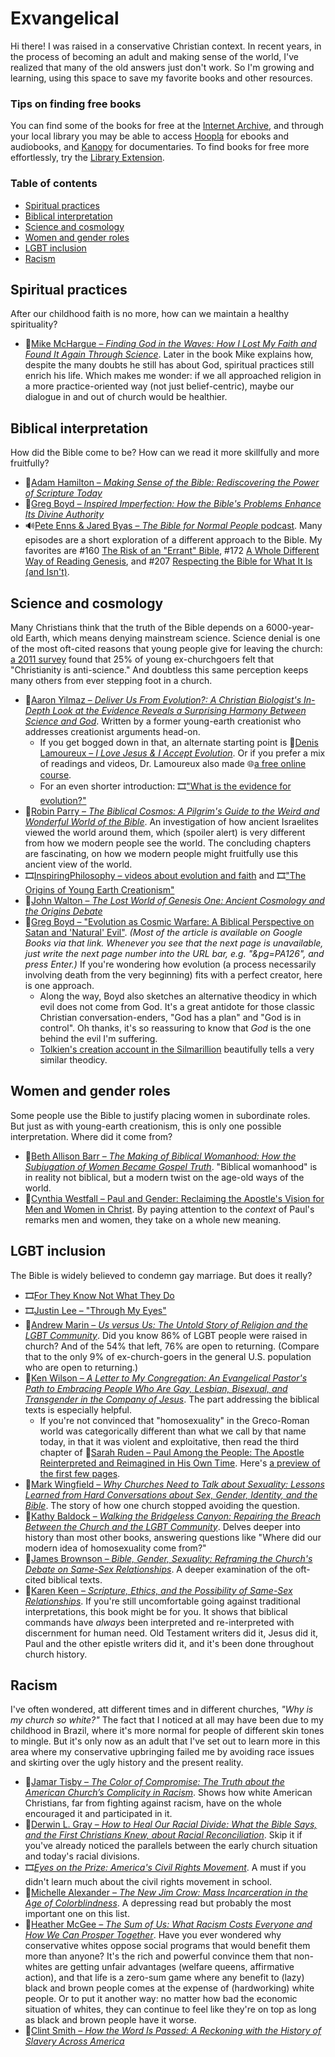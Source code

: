 <!-- omit in toc -->
# Exvangelical

Hi there! I was raised in a conservative Christian context. In recent years, in the process of becoming an adult and making sense of the world, I've realized that many of the old answers just don't work. So I'm growing and learning, using this space to save my favorite books and other resources.

<!-- omit in toc -->
### Tips on finding free books

You can find some of the books for free at the [Internet Archive](https://archive.org), and through your local library you may be able to access [Hoopla](https://www.hoopladigital.com) for ebooks and audiobooks, and [Kanopy](https://www.kanopy.com) for documentaries. To find books for free more effortlessly, try the [Library Extension](https://www.libraryextension.com).

<!-- omit in toc -->
### Table of contents
- [Spiritual practices](#spiritual-practices)
- [Biblical interpretation](#biblical-interpretation)
- [Science and cosmology](#science-and-cosmology)
- [Women and gender roles](#women-and-gender-roles)
- [LGBT inclusion](#lgbt-inclusion)
- [Racism](#racism)

## Spiritual practices

After our childhood faith is no more, how can we maintain a healthy spirituality?

- 📕[Mike McHargue – *Finding God in the Waves: How I Lost My Faith and Found It Again Through Science*](https://www.goodreads.com/book/show/28363993). Later in the book Mike explains how, despite the many doubts he still has about God, spiritual practices still enrich his life. Which makes me wonder: if we all approached religion in a more practice-oriented way (not just belief-centric), maybe our dialogue in and out of church would be healthier.

## Biblical interpretation

How did the Bible come to be? How can we read it more skillfully and more fruitfully?

- 📕[Adam Hamilton – *Making Sense of the Bible: Rediscovering the Power of Scripture Today*](https://www.goodreads.com/book/show/20820158)
- 📕[Greg Boyd – *Inspired Imperfection: How the Bible's Problems Enhance Its Divine Authority*](https://www.goodreads.com/book/show/44541760)
- 🔊[Pete Enns & Jared Byas – *The Bible for Normal People* podcast](https://peteenns.com/podcast). Many episodes are a short exploration of a different approach to the Bible. My favorites are #160 [The Risk of an "Errant" Bible](https://peteenns.com/episode-160-the-risk-of-an-errant-bible/), #172 [A Whole Different Way of Reading Genesis](https://peteenns.com/episode-172-pete-enns-a-whole-different-way-of-reading-genesis/), and #207 [Respecting the Bible for What It Is (and Isn't)](https://peteenns.com/episode-207-pete-enns-jared-byas-respecting-the-bible-for-what-it-is-and-isnt/).

## Science and cosmology

Many Christians think that the truth of the Bible depends on a 6000-year-old Earth, which means denying mainstream science. Science denial is one of the most oft-cited reasons that young people give for leaving the church: [a 2011 survey](https://www.barna.com/research/six-reasons-young-christians-leave-church/) found that 25% of young ex-churchgoers felt that "Christianity is anti-science." And doubtless this same perception keeps many others from ever stepping foot in a church.

- 📕[Aaron Yilmaz – *Deliver Us From Evolution?: A Christian Biologist's In-Depth Look at the Evidence Reveals a Surprising Harmony Between Science and God*](https://www.goodreads.com/book/show/35225618). Written by a former young-earth creationist who addresses creationist arguments head-on.
  - If you get bogged down in that, an alternate starting point is 📕[Denis Lamoureux – *I Love Jesus & I Accept Evolution*](https://www.goodreads.com/book/show/6553824). Or if you prefer a mix of readings and videos, Dr. Lamoureux also made 🌐[a free online course](https://www.coursera.org/learn/science-and-religion-101).
  - For an even shorter introduction: 🎞️["What is the evidence for evolution?"](https://youtu.be/lIEoO5KdPvg)
- 📕[Robin Parry – *The Biblical Cosmos: A Pilgrim's Guide to the Weird and Wonderful World of the Bible*](https://www.goodreads.com/book/show/24853751). An investigation of how ancient Israelites viewed the world around them, which (spoiler alert) is very different from how we modern people see the world. The concluding chapters are fascinating, on how we modern people might fruitfully use this ancient view of the world.
- 🎞️[InspiringPhilosophy – videos about evolution and faith](https://inspiringphilosophy.org/evolution-and-genesis) and 🎞️["The Origins of Young Earth Creationism"](https://youtu.be/RLcNTAi0Cw4)
- 📕[John Walton – *The Lost World of Genesis One: Ancient Cosmology and the Origins Debate*](https://www.goodreads.com/book/show/8609131)
- 📄[Greg Boyd – "Evolution as Cosmic Warfare: A Biblical Perspective on Satan and 'Natural' Evil"](https://www.google.com/books/edition/Creation_Made_Free/gwpMAwAAQBAJ?hl=en&gbpv=1&pg=PA125). *(Most of the article is available on Google Books via that link. Whenever you see that the next page is unavailable, just write the next page number into the URL bar, e.g. "&pg=PA126", and press Enter.)* If you're wondering how evolution (a process necessarily involving death from the very beginning) fits with a perfect creator, here is one approach.
  - Along the way, Boyd also sketches an alternative theodicy in which evil does not come from God. It's a great antidote for those classic Christian conversation-enders, "God has a plan" and "God is in control". Oh thanks, it's so reassuring to know that *God* is the one behind the evil I'm suffering.
  - [Tolkien's creation account in the Silmarillion](https://archive.org/details/TheSilmarillionIllustratedJ.R.R.TolkienTedNasmith/page/n25/mode/2up?view=theater) beautifully tells a very similar theodicy.

## Women and gender roles

Some people use the Bible to justify placing women in subordinate roles. But just as with young-earth creationism, this is only one possible interpretation. Where did it come from?

- 📕[Beth Allison Barr – *The Making of Biblical Womanhood: How the Subjugation of Women Became Gospel Truth*](https://www.goodreads.com/book/show/54233271). "Biblical womanhood" is in reality not biblical, but a modern twist on the age-old ways of the world.
- 📕[Cynthia Westfall – Paul and Gender: Reclaiming the Apostle's Vision for Men and Women in Christ](https://www.goodreads.com/book/show/28268179). By paying attention to the *context* of Paul's remarks men and women, they take on a whole new meaning.

## LGBT inclusion

The Bible is widely believed to condemn gay marriage. But does it really?

- 🎞️[For They Know Not What They Do](https://www.fortheyknow.org)
- 🎞️[Justin Lee – "Through My Eyes"](https://youtu.be/EVswuw3bJns)
- 📕[Andrew Marin – *Us versus Us: The Untold Story of Religion and the LGBT Community*](https://www.goodreads.com/book/show/28084898). Did you know 86% of LGBT people were raised in church? And of the 54% that left, 76% are open to returning. (Compare that to the only 9% of ex-church-goers in the general U.S. population who are open to returning.)
- 📕[Ken Wilson – *A Letter to My Congregation: An Evangelical Pastor's Path to Embracing People Who Are Gay, Lesbian, Bisexual, and Transgender in the Company of Jesus*](https://www.goodreads.com/book/show/20750953). The part addressing the biblical texts is especially helpful.
  - If you're not convinced that "homosexuality" in the Greco-Roman world was categorically different than what we call by that name today, in that it was violent and exploitative, then read the third chapter of 📕[Sarah Ruden – Paul Among the People: The Apostle Reinterpreted and Reimagined in His Own Time](https://www.goodreads.com/book/show/7738312). Here's [a preview of the first few pages](https://www.google.com/books/edition/Paul_Among_the_People/ibjVCQAAQBAJ?gbpv=1&pg=PA45).
- 📕[Mark Wingfield – *Why Churches Need to Talk about Sexuality: Lessons Learned from Hard Conversations about Sex, Gender, Identity, and the Bible*](https://www.goodreads.com/book/show/49053913). The story of how one church stopped avoiding the question.
- 📕[Kathy Baldock – *Walking the Bridgeless Canyon: Repairing the Breach Between the Church and the LGBT Community*](https://www.goodreads.com/book/show/23367214). Delves deeper into history than most other books, answering questions like "Where did our modern idea of homosexuality come from?"
- 📕[James Brownson – *Bible, Gender, Sexuality: Reframing the Church's Debate on Same-Sex Relationships*](https://www.goodreads.com/book/show/18912131). A deeper examination of the oft-cited biblical texts.
- 📕[Karen Keen – *Scripture, Ethics, and the Possibility of Same-Sex Relationships*](https://www.goodreads.com/book/show/56880984). If you're still uncomfortable going against traditional interpretations, this book might be for you. It shows that biblical commands have *always* been interpreted and re-interpreted with discernment for human need. Old Testament writers did it, Jesus did it, Paul and the other epistle writers did it, and it's been done throughout church history.

## Racism

I've often wondered, att different times and in different churches, *"Why is my church so white?"* The fact that I noticed at all may have been due to my childhood in Brazil, where it's more normal for people of different skin tones to mingle. But it's only now as an adult that I've set out to learn more in this area where my conservative upbringing failed me by avoiding race issues and skirting over the ugly history and the present reality.

- 📕[Jamar Tisby – *The Color of Compromise: The Truth about the American Church’s Complicity in Racism*](https://www.goodreads.com/en/book/show/38915761). Shows how white American Christians, far from fighting against racism, have on the whole encouraged it and participated in it.
- 📕[Derwin L. Gray – *How to Heal Our Racial Divide: What the Bible Says, and the First Christians Knew, about Racial Reconciliation*](https://www.goodreads.com/book/show/60454231). Skip it if you've already noticed the parallels between the early church situation and today's racial divisions.
- 🎞️[*Eyes on the Prize: America's Civil Rights Movement*](https://www.pbs.org/wgbh/americanexperience/films/eyesontheprize). A must if you didn't learn much about the civil rights movement in school.
- 📕[Michelle Alexander – *The New Jim Crow: Mass Incarceration in the Age of Colorblindness*](https://www.goodreads.com/book/show/6792458). A depressing read but probably the most important one on this list.
- 📕[Heather McGee – *The Sum of Us: What Racism Costs Everyone and How We Can Prosper Together*](https://www.goodreads.com/book/show/53231851). Have you ever wondered why conservative whites oppose social programs that would benefit them more than anyone? It's the rich and powerful convince them that non-whites are getting unfair advantages (welfare queens, affirmative action), and that life is a zero-sum game where any benefit to (lazy) black and brown people comes at the expense of (hardworking) white people. Or to put it another way: no matter how bad the economic situation of whites, they can continue to feel like they're on top as long as black and brown people have it worse.
- 📕[Clint Smith – *How the Word Is Passed: A Reckoning with the History of Slavery Across America*](https://www.goodreads.com/book/show/55643287)
